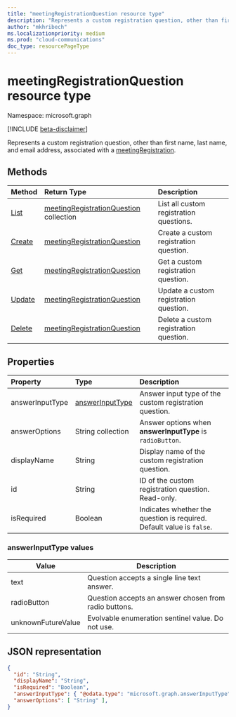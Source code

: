 ```yaml
---
title: "meetingRegistrationQuestion resource type"
description: "Represents a custom registration question, other than first name, last name, and email address, associated with a meetingRegistration."
author: "mkhribech"
ms.localizationpriority: medium
ms.prod: "cloud-communications"
doc_type: resourcePageType
---
```


# meetingRegistrationQuestion resource type

Namespace: microsoft.graph

[!INCLUDE [beta-disclaimer](../../includes/beta-disclaimer.md)]

Represents a custom registration question, other than first name, last name, and email address, associated with a [meetingRegistration](meetingRegistration.md).

## Methods

| Method | Return Type | Description |
| :----- | :---------- | :---------- |
|[List](../api/meetingRegistrationQuestion-list.md) | [meetingRegistrationQuestion](meetingRegistrationQuestion.md) collection | List all custom registration questions. |
|[Create](../api/meetingRegistrationQuestion-post.md) | [meetingRegistrationQuestion](meetingRegistrationQuestion.md) | Create a custom registration question. |
|[Get](../api/meetingRegistrationQuestion-get.md) | [meetingRegistrationQuestion](meetingRegistrationQuestion.md) | Get a custom registration question. |
|[Update](../api/meetingRegistrationQuestion-update.md) | [meetingRegistrationQuestion](meetingRegistrationQuestion.md) | Update a custom registration question. |
|[Delete](../api/meetingRegistrationQuestion-delete.md) | [meetingRegistrationQuestion](meetingRegistrationQuestion.md) | Delete a custom registration question. |

## Properties

| Property | Type | Description |
| :------- | :--- | :---------- |
| answerInputType | [answerInputType](#answerinputtype-values) | Answer input type of the custom registration question. |
| answerOptions | String collection | Answer options when **answerInputType** is `radioButton`. |
| displayName | String | Display name of the custom registration question. |
| id | String | ID of the custom registration question. Read-only. |
| isRequired | Boolean | Indicates whether the question is required. Default value is `false`. |

### answerInputType values

| Value              | Description |
|--------------------|-------------|
| text | Question accepts a single line text answer. |
| radioButton | Question accepts an answer chosen from radio buttons. |
| unknownFutureValue | Evolvable enumeration sentinel value. Do not use. |

## JSON representation

<!-- {
  "blockType": "resource",
  "@odata.type": "microsoft.graph.meetingRegistrationQuestion"
}-->

```json
{
  "id": "String",
  "displayName": "String",
  "isRequired": "Boolean",
  "answerInputType": { "@odata.type": "microsoft.graph.answerInputType" },
  "answerOptions": [ "String" ],
}
```
